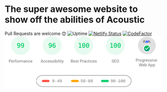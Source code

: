 # The super awesome website to show off the abilities of Acoustic
Pull Requests are welcome 😊
![Uptime](https://img.shields.io/website?down_color=red&down_message=offline&up_color=green&up_message=online&url=https%3A%2F%2Facoustic.to%2F)
[![Netlify Status](https://api.netlify.com/api/v1/badges/c5841cda-32b9-4e52-a212-edd2cce16e2a/deploy-status)](https://app.netlify.com/sites/acoustic/deploys)
[![CodeFactor](https://www.codefactor.io/repository/github/acousticly/acoustic/badge?s=2b3f4f7ca5128dd5669b02a49f98e88b347fd598)](https://www.codefactor.io/repository/github/acousticly/acoustic)
![Results 6/5/21"](https://raw.githubusercontent.com/acousticly/cdn/8c528906e8481d095865e35cb157336c8614d3a2/gitty.svg "Results 5/22/21")
